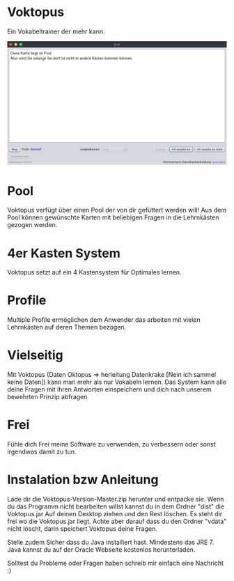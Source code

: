 # Voktopus
Ein Vokabeltrainer der mehr kann. 

![Voktopus](/screen0.png?raw=true "Voktopus")

# Pool
Voktopus verfügt über einen Pool der von dir gefüttert werden will!
Aus dem Pool können gewünschte Karten mit beliebigen Fragen in die Lehrnkästen gezogen werden.

# 4er Kasten System
Voktopus setzt auf ein 4 Kastensystem für Optimales lernen.

# Profile
Multiple Profile ermöglichen dem Anwender das arbeiten mit vielen Lehrnkästen auf deren Themen bezogen.

# Vielseitig
Mit Voktopus (Daten Oktopus => herleitung Datenkrake [Nein ich sammel keine Daten]) kann man mehr 
als nur Vokabeln lernen. Das System kann alle deine Fragen mit ihren Antworten einspeichern und dich
nach unserem bewehrten Prinzip abfragen

# Frei
Fühle dich Frei meine Software zu verwenden, zu verbessern oder sonst irgendwas damit zu tun.

# Instalation bzw Anleitung
Lade dir die Voktopus-Version-Master.zip herunter und entpacke sie.
Wenn du das Programm nicht bearbeiten willst kannst du in dem Ordner "dist" die Voktopus.jar
Auf deinen Desktop ziehen und den Rest löschen.
Es steht dir frei wo die Voktopus.jar liegt. Achte aber darauf dass du den Ordner "vdata" nicht löscht, darin
speichert Voktopus deine Fragen.

Stelle zudem Sicher dass du Java installiert hast. Mindestens das JRE 7.
Java kannst du auf der Oracle Webseite kostenlos herunterladen.

Solltest du Probleme oder Fragen haben schreib mir einfach eine Nachricht :)
